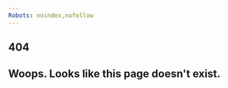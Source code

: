 ```yaml
---
Robots: noindex,nofollow
---
```

<section class="hero is-medium is-bold has-text-centered"> 
    <div class="hero-body">
        <div class="container">
            <h1 class="title has-text-warning is-size-2">404</h1>
            <h2 class="subtitle is-size-4">Woops. Looks like this page doesn't exist.</h2>
        </div>
    </div>
</section>